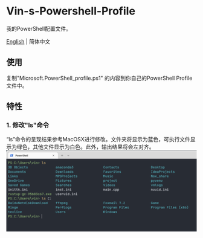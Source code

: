 # Vin-s-Powershell-Profile
我的PowerShell配置文件。

[English](README.md) | 简体中文

## 使用
复制"Microsoft.PowerShell_profile.ps1" 的内容到你自己的PowerShell Profile文件中。

## 特性
### 1. 修改"ls"命令
“ls”命令的呈现结果参考MacOSX进行修改。文件夹将显示为蓝色，可执行文件显示为绿色，其他文件显示为白色。此外，输出结果将会左对齐。
![ls](./img/ls.png)